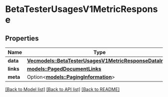 # BetaTesterUsagesV1MetricResponse

## Properties

Name | Type | Description | Notes
------------ | ------------- | ------------- | -------------
**data** | [**Vec<models::BetaTesterUsagesV1MetricResponseDataInner>**](BetaTesterUsagesV1MetricResponse_data_inner.md) |  | 
**links** | [**models::PagedDocumentLinks**](PagedDocumentLinks.md) |  | 
**meta** | Option<[**models::PagingInformation**](PagingInformation.md)> |  | [optional]

[[Back to Model list]](../README.md#documentation-for-models) [[Back to API list]](../README.md#documentation-for-api-endpoints) [[Back to README]](../README.md)


